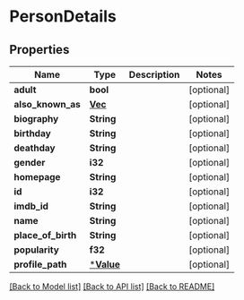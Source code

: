 # PersonDetails

## Properties

Name | Type | Description | Notes
------------ | ------------- | ------------- | -------------
**adult** | **bool** |  | [optional] 
**also_known_as** | [**Vec<Value>**](Value.md) |  | [optional] 
**biography** | **String** |  | [optional] 
**birthday** | **String** |  | [optional] 
**deathday** | **String** |  | [optional] 
**gender** | **i32** |  | [optional] 
**homepage** | **String** |  | [optional] 
**id** | **i32** |  | [optional] 
**imdb_id** | **String** |  | [optional] 
**name** | **String** |  | [optional] 
**place_of_birth** | **String** |  | [optional] 
**popularity** | **f32** |  | [optional] 
**profile_path** | [***Value**](.md) |  | [optional] 

[[Back to Model list]](../README.md#documentation-for-models) [[Back to API list]](../README.md#documentation-for-api-endpoints) [[Back to README]](../README.md)


